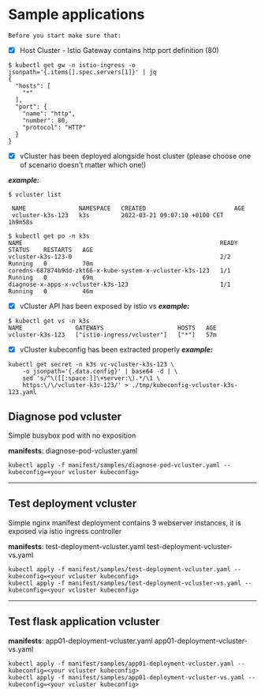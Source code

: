 # Sample applications

`Before you start make sure that:`

- [X] Host Cluster - Istio Gateway contains http port definition (80)
```
$ kubectl get gw -n istio-ingress -o jsonpath='{.items[].spec.servers[1]}' | jq
{
  "hosts": [
    "*"
  ],
  "port": {
    "name": "http",
    "number": 80,
    "protocol": "HTTP"
  }
}
```

- [X] vCluster has been deployed alongside host cluster (please choose one of scenario doesn't matter which one!)

***example:***
```
$ vcluster list

 NAME               NAMESPACE   CREATED                         AGE
 vcluster-k3s-123   k3s         2022-03-21 09:07:10 +0100 CET   1h9m58s

$ kubectl get po -n k3s
NAME                                                        READY   STATUS    RESTARTS   AGE
vcluster-k3s-123-0                                          2/2     Running   0          70m
coredns-687874b9dd-zkt66-x-kube-system-x-vcluster-k3s-123   1/1     Running   0          69m
diagnose-x-apps-x-vcluster-k3s-123                          1/1     Running   0          46m
```

- [X] vCluster API has been exposed by istio vs
***example:***
```
$ kubectl get vs -n k3s
NAME               GATEWAYS                     HOSTS   AGE
vcluster-k3s-123   ["istio-ingress/vcluster"]   ["*"]   57m
```

- [X] vCluster kubeconfig has been extracted properly
***example:***
```
kubectl get secret -n k3s vc-vcluster-k3s-123 \
	-o jsonpath='{.data.config}' | base64 -d | \
	sed 's/^\([[:space:]]\+server:\).*/\1 \
	https:\/\/vcluster-k3s-123/' > ./tmp/kubeconfig-vcluster-k3s-123.yaml
```

## Diagnose pod vcluster
Simple busybox pod with no exposition

<b>manifests</b>: diagnose-pod-vcluster.yaml

```
kubectl apply -f manifest/samples/diagnose-pod-vcluster.yaml --kubeconfig=<your vcluster kubeconfig>
```

---

## Test deployment vcluster
Simple nginx manifest deployment contains 3 webserver instances, it is exposed via istio ingress controller

<b>manifests</b>: test-deployment-vcluster.yaml test-deployment-vcluster-vs.yaml

```
kubectl apply -f manifest/samples/test-deployment-vcluster.yaml --kubeconfig=<your vcluster kubeconfig>
kubectl apply -f manifest/samples/test-deployment-vcluster-vs.yaml --kubeconfig=<your vcluster kubeconfig>
```

---

## Test flask application vcluster
<b>manifests</b>: app01-deployment-vcluster.yaml app01-deployment-vcluster-vs.yaml

```
kubectl apply -f manifest/samples/app01-deployment-vcluster.yaml --kubeconfig=<your vcluster kubeconfig>
kubectl apply -f manifest/samples/app01-deployment-vcluster-vs.yaml --kubeconfig=<your vcluster kubeconfig>
```
